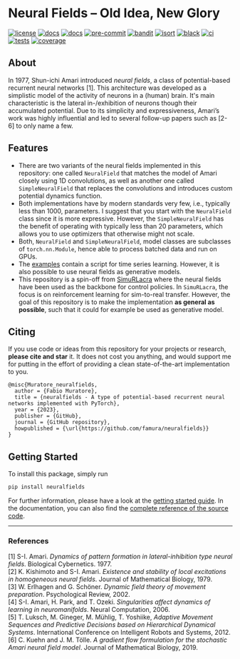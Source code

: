 # Neural Fields &ndash; Old Idea, New Glory

[![license][license-badge]][license]
[![docs][docs-stable-badge]][docs-stable]
[![docs][docs-latest-badge]][docs-latest]
[![pre-commit][pre-commit-badge]][pre-commit]
[![bandit][bandit-badge]][bandit-hp]
[![isort][isort-badge]][isort-hp]
[![black][black-badge]][black]
[![ci][ci-badge]][ci]
[![tests][tests-badge]][tests]
[![coverage][coverage-badge]][coverage]

## About

In 1977, Shun-ichi Amari introduced _neural fields_, a class of potential-based recurrent neural networks [1].
This architecture was developed as a simplistic model of the activity of neurons in a (human) brain.
It's main characteristic is the lateral in-/exhibition of neurons though their accumulated potential.
Due to its simplicity and expressiveness, Amari’s work was highly influential and led to several follow-up papers such
as [2-6] to only name a few.

## Features

* There are two variants of the neural fields implemented in this repository: one called `NeuralField` that matches
  the model of Amari closely using 1D convolutions, as well as another one called `SimpleNeuralField` that replaces the
  convolutions and introduces custom potential dynamics function.
* Both implementations have by modern standards very few, i.e., typically less than 1000, parameters. I suggest that you
  start with the `NeuralField` class since it is more expressive. However, the `SimpleNeuralField` has the benefit of
  operating with typically less than 20 parameters, which allows you to use optimizers that otherwise might not scale.
* Both, `NeuralField` and `SimpleNeuralField`, model classes are subclasses of `torch.nn.Module`, hence able to process
  batched data and run on GPUs.
* The [examples](https://github.com/famura/neuralfields/blob/main/examples) contain a script for time series learning.
  However, it is also possible to use neural fields as generative models.
* This repository is a spin-off from [SimuRLacra](https://github.com/famura/SimuRLacra) where the neural fields have
  been used as the backbone for control policies. In `SimuRLacra`, the focus is on reinforcement learning for
  sim-to-real transfer. However, the goal of this repository is to make the implementation **as general as possible**,
  such that it could for example be used as generative model.

## Citing

If you use code or ideas from this repository for your projects or research, **please cite and star** it.
It does not cost you anything, and would support me for putting in the effort of providing a clean state-of-the-art
implementation to you.

```
@misc{Muratore_neuralfields,
  author = {Fabio Muratore},
  title = {neuralfields - A type of potential-based recurrent neural networks implemented with PyTorch},
  year = {2023},
  publisher = {GitHub},
  journal = {GitHub repository},
  howpublished = {\url{https://github.com/famura/neuralfields}}
}
```

## Getting Started

To install this package, simply run

```sh
pip install neuralfields
```

For further information, please have a look at the [getting started guide][docs-getting-started].
In the documentation, you can also find the [complete reference of the source code][docs-code-reference].

---
### References

[1] S-I. Amari. _Dynamics of pattern formation in lateral-inhibition type neural fields_. Biological Cybernetics.
1977.<br />
[2] K. Kishimoto and S-I. Amari. _Existence and stability of local excitations in homogeneous neural fields_. Journal
of Mathematical Biology, 1979.<br />
[3] W. Erlhagen and G. Schöner. _Dynamic field theory of movement preparation_. Psychological Review, 2002.<br />
[4] S-I. Amari, H. Park, and T. Ozeki. _Singularities affect dynamics of learning in neuromanifolds_. Neural
Computation, 2006.<br />
[5] T. Luksch, M. Gineger, M. Mühlig, T. Yoshiike, _Adaptive Movement Sequences and Predictive Decisions based on
Hierarchical Dynamical Systems_. International Conference on Intelligent Robots and Systems, 2012.<br />
[6] C. Kuehn and  J. M. Tölle. _A gradient flow formulation for the stochastic Amari neural field model_. Journal of
Mathematical Biology, 2019.


<!-- URLs -->
[bandit-badge]: https://img.shields.io/badge/security-bandit-green.svg
[bandit-hp]: https://github.com/PyCQA/bandit
[black-badge]: https://img.shields.io/badge/code%20style-black-000000.svg
[black]: https://github.com/psf/black
[ci-badge]: https://github.com/famura/neuralfields/actions/workflows/ci.yaml/badge.svg
[ci]: https://github.com/famura/neuralfields/actions/workflows/ci.yaml
[coverage-badge]: https://famura.github.io/neuralfields/latest/exported/coverage/badge.svg
[coverage]: https://famura.github.io/neuralfields/latest/exported/coverage/report
[docs-stable-badge]: https://img.shields.io/badge/docs-stable-informational
[docs-latest-badge]: https://img.shields.io/badge/docs-latest-informational
[docs-code-reference]: https://famura.github.io/neuralfields/stable/reference
[docs-getting-started]: https://famura.github.io/neuralfields/stable/getting_started
[docs-stable]: https://famura.github.io/neuralfields/stable
[docs-latest]: https://famura.github.io/neuralfields/latest
[isort-badge]: https://img.shields.io/badge/imports-isort-green
[isort-hp]: https://pycqa.github.io/isort/
[license-badge]: https://img.shields.io/badge/license-MIT--v4-informational
[license]: https://github.com/famura/neuralfields/LICENSE.txt
[pre-commit-badge]: https://img.shields.io/badge/pre--commit-enabled-green
[pre-commit]: https://github.com/pre-commit/pre-commit
[tests-badge]: https://famura.github.io/neuralfields/latest/exported/tests/badge.svg
[tests]: https://famura.github.io/neuralfields/latest/exported/tests/report
